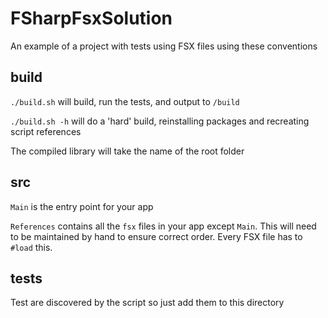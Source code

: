 # FSharpFsxSolution
An example of a project with tests using FSX files using these conventions

## build

`./build.sh` will build, run the tests, and output to `/build`

`./build.sh -h` will do a 'hard' build, reinstalling packages and recreating script references

The compiled library will take the name of the root folder

## src

`Main` is the entry point for your app

`References` contains all the `fsx` files in your app except `Main`.
This will need to be maintained by hand to ensure correct order. Every FSX file has to `#load` this.

## tests

Test are discovered by the script so just add them to this directory